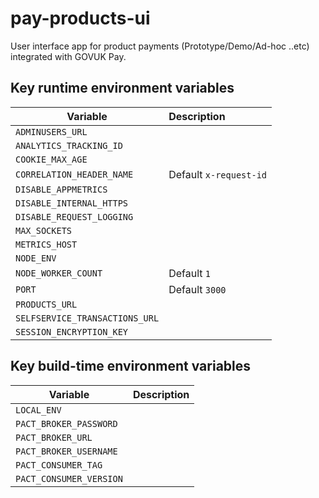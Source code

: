# pay-products-ui 

User interface app for product payments (Prototype/Demo/Ad-hoc ..etc) integrated with GOVUK Pay.

## Key runtime environment variables

| Variable                       | Description                               |
| ------------------------------ |:----------------------------------------- |
| `ADMINUSERS_URL`               | 
| `ANALYTICS_TRACKING_ID`        | 
| `COOKIE_MAX_AGE`               | 
| `CORRELATION_HEADER_NAME`      | Default `x-request-id`
| `DISABLE_APPMETRICS`           | 
| `DISABLE_INTERNAL_HTTPS`       | 
| `DISABLE_REQUEST_LOGGING`      | 
| `MAX_SOCKETS`                  | 
| `METRICS_HOST`                 | 
| `NODE_ENV`                     | 
| `NODE_WORKER_COUNT`            | Default `1`
| `PORT`                         | Default `3000`
| `PRODUCTS_URL`                 | 
| `SELFSERVICE_TRANSACTIONS_URL` | 
| `SESSION_ENCRYPTION_KEY`       | 


## Key build-time environment variables

| Variable                | Description                               |
| ----------------------- |:----------------------------------------- |
| `LOCAL_ENV`             | 
| `PACT_BROKER_PASSWORD`  | 
| `PACT_BROKER_URL`       | 
| `PACT_BROKER_USERNAME`  | 
| `PACT_CONSUMER_TAG`     | 
| `PACT_CONSUMER_VERSION` | 
